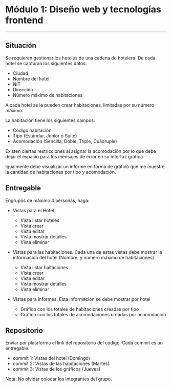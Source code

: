 # Módulo 1: Diseño web y tecnologías frontend
___

## Situación

Se requieren gestionar los hoteles de una cadena de hotelera. De cada hotel se capturan los siguientes datos:

- Ciudad
- Nombre del hotel
- NIT
- Dirección
- Número máximo de habitaciones

A cada hotel se le pueden crear habitaciones, limitadas por su número máximo. 

La habitación tiene los siguientes campos:

- Código habitación
- Tipo (Estándar, Junior o Suite)
- Acomodación (Sencilla, Doble, Triple, Cuádruple) 

Existen ciertas restricciones al asignar la acomodación por lo que debe dejar el espacio para los mensajes de error en su interfaz gráfica.

Igualmente debe visualizar un informe en forma de gráfico que me muestre la cantidad de habitaciones por tipo y acomodación.

## Entregable

Engrupos de máximo 4 personas, haga:
- Vistas para el Hotel
    - Vista listar hoteles
    - Vista crear
    - Vista editar
    - Vista mostrar detalles
    - Vista eliminar
   
- Vistas para las habitaciones. Cada una de estas vistas debe mostrar la información del hotel (Nombre, y número máximo de habitaciones)
    - Vista listar haitaciones
    - Vista crear
    - Vista editar
    - Vista mostrar detalles
    - Vista eliminar

- Vistas para informes. Esta información se debe mostrar por hotel
    - Gráfico con los totales de habitaciones creadas por tipo
    - Gráfico con los totales de acomodaciones creadas por acomodación

## Repositorio
Enviar por plataforma el link del repositorio del código. Cada commit es un entregable.
- commit 1: Vistas del hotel (Domingo)
- commit 2: Vistas de las habitaciones (Martes)
- commit 3: Vistas de los gráficos (Jueves)

Nota: No olvidar colocar los integrantes del grupo. 